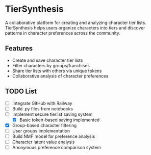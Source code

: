 # TierSynthesis

A collaborative platform for creating and analyzing character tier lists. TierSynthesis helps users organize characters into tiers and discover patterns in character preferences across the community.

## Features

- Create and save character tier lists
- Filter characters by groups/franchises
- Share tier lists with others via unique tokens
- Collaborative analysis of character preferences

## TODO List

- [ ] Integrate GitHub with Railway
- [ ] Build .py files from notebooks
- [ ] Implement secure tierlist saving system
  - [x] Basic token-based saving implemented
- [x] Group-based character filtering
- [ ] User groups implementation
- [ ] Build NMF model for preference analysis
- [ ] Character latent value analysis
- [ ] Anonymous preference comparison system